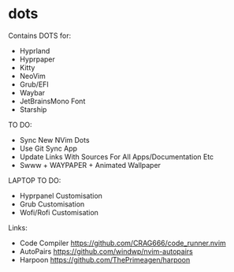 # dots

Contains DOTS for:
- Hyprland
- Hyprpaper
- Kitty
- NeoVim
- Grub/EFI
- Waybar
- JetBrainsMono Font
- Starship
  
TO DO: 
- Sync New NVim Dots
- Use Git Sync App
- Update Links With Sources For All Apps/Documentation Etc
- Swww + WAYPAPER + Animated Wallpaper

LAPTOP TO DO: 
- Hyprpanel Customisation
- Grub Customisation
- Wofi/Rofi Customisation

Links:
- Code Compiler https://github.com/CRAG666/code_runner.nvim
- AutoPairs https://github.com/windwp/nvim-autopairs
- Harpoon https://github.com/ThePrimeagen/harpoon
